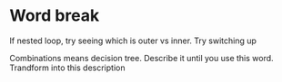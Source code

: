 # Word break

If nested loop, try seeing which is outer vs inner. Try switching up

Combinations means decision tree. Describe it until you use this word. Trandform into this description